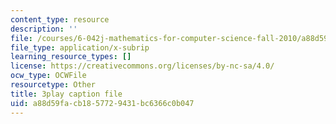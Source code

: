 ```yaml
---
content_type: resource
description: ''
file: /courses/6-042j-mathematics-for-computer-science-fall-2010/a88d59facb1857729431bc6366c0b047_09yIb3VHhMI.vtt
file_type: application/x-subrip
learning_resource_types: []
license: https://creativecommons.org/licenses/by-nc-sa/4.0/
ocw_type: OCWFile
resourcetype: Other
title: 3play caption file
uid: a88d59fa-cb18-5772-9431-bc6366c0b047
---
```

